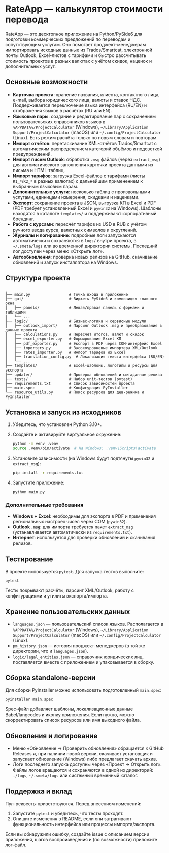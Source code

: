# RateApp — калькулятор стоимости перевода

RateApp — это десктопное приложение на Python/PySide6 для подготовки
коммерческих предложений по переводам и сопутствующим услугам. Оно помогает
проджект-менеджерам импортировать исходные данные из Trados/Smartcat,
электронной почты Outlook, Excel-листов с тарифами и быстро рассчитывать
стоимость проектов в разных валютах с учётом скидок, наценок и дополнительных
услуг.

## Основные возможности

- **Карточка проекта**: хранение названия, клиента, контактного лица, e-mail,
  выбора юридического лица, валюты и ставок НДС. Поддерживается переключение
  языка интерфейса (RU/EN) и отображения языков в расчётах (RU или EN).
- **Языковые пары**: создание и редактирование пар с сохранением пользовательских
  справочников языков в `%APPDATA%/ProjectCalculator` (Windows),
  `~/Library/Application Support/ProjectCalculator` (macOS) или
  `~/.config/ProjectCalculator` (Linux). Есть режим расчёта только по новым
  словам и повторам.
- **Импорт отчётов**: перетаскивание XML-отчётов Trados/Smartcat с автоматическим
  распределением категорий объёмов и подсветкой предупреждений.
- **Импорт писем Outlook**: обработка `.msg` файлов (через `extract_msg`) для
  автоматического заполнения карточки проекта данными из письма и HTML-таблиц.
- **Импорт тарифов**: загрузка Excel-файлов с тарифами (листы `R1_*`/`R2_*` в
  разных валютах) с дальнейшим применением к выбранным языковым парам.
- **Дополнительные услуги**: несколько таблиц с произвольными услугами,
  единицами измерения, скидками и наценками.
- **Экспорт**: сохранение проекта в JSON, выгрузка КП в Excel и PDF (PDF требует
  установленный Excel и `pywin32` на Windows). Шаблоны находятся в каталоге
  `templates/` и поддерживают корпоративный брендинг.
- **Работа с курсами**: пересчёт тарифов из USD в RUB с учётом ручного ввода
  курса, валютных символов и округлений.
- **Журналы и логирование**: подробные логи запускаются автоматически и
  сохраняются в `logs/` внутри проекта, в `~/.smeta/logs` или во временной
  директории системы. Последний лог доступен через меню «Открыть лог».
- **Автообновления**: проверка новых релизов на GitHub, скачивание обновлений и
  запуск инсталлятора на Windows.

## Структура проекта

```text
.
├── main.py                 # Точка входа в приложение
├── gui/                    # Виджеты PySide6 и композиция главного окна
│   ├── panels/             # Левая/правая панель с формами и таблицами
│   └── ...
├── logic/                  # Бизнес-логика и сервисные модули
│   ├── outlook_import/     # Парсинг Outlook .msg и преобразование в данные проекта
│   ├── calculations.py     # Пересчёт итогов, валют и скидок
│   ├── excel_exporter.py   # Формирование Excel КП
│   ├── pdf_exporter.py     # Экспорт в PDF через COM-интерфейс Excel
│   ├── importers.py        # Высокоуровневые импортеры XML/Outlook
│   ├── rates_importer.py   # Импорт тарифов из Excel
│   ├── translation_config.py  # Локализация текста интерфейса (RU/EN)
│   └── ...
├── templates/              # Excel-шаблоны, логотипы и ресурсы для экспорта
├── updater/                # Проверка обновлений и метаданные релиза
├── tests/                  # Набор unit-тестов (pytest)
├── requirements.txt        # Список зависимостей проекта
├── main.spec               # Конфигурация PyInstaller
└── resource_utils.py       # Поиск ресурсов для дев-режима и PyInstaller
```

## Установка и запуск из исходников

1. Убедитесь, что установлен Python 3.10+.
2. Создайте и активируйте виртуальное окружение:

   ```bash
   python -m venv .venv
   source .venv/bin/activate  # На Windows: .venv\Scripts\activate
   ```

3. Установите зависимости (на Windows будут подтянуты `pywin32` и `extract_msg`):

   ```bash
   pip install -r requirements.txt
   ```

4. Запустите приложение:

   ```bash
   python main.py
   ```

### Дополнительные требования

- **Windows + Excel**: необходимы для экспорта в PDF и применения региональных
  настроек чисел через COM (`pywin32`).
- **Outlook `.msg`**: для импорта требуется пакет `extract_msg` (устанавливается
  автоматически из `requirements.txt`).
- **Интернет**: используется для проверки обновлений и скачивания релизов.

## Тестирование

В проекте используется `pytest`. Для запуска тестов выполните:

```bash
pytest
```

Тесты покрывают расчёты, парсинг XML/Outlook, работу с конфигурациями и утилиты
экспорта/импорта.

## Хранение пользовательских данных

- `languages.json` — пользовательский список языков. Располагается в
  `%APPDATA%/ProjectCalculator` (Windows), `~/Library/Application Support/ProjectCalculator`
  (macOS) или `~/.config/ProjectCalculator` (Linux).
- `pm_history.json` — история проджект-менеджеров (в той же директории, что и
  `languages.json`).
- `logic/legal_entities.json` — справочник юридических лиц, поставляется вместе
  с приложением и упаковывается в сборку.

## Сборка standalone-версии

Для сборки PyInstaller можно использовать подготовленный `main.spec`:

```bash
pyinstaller main.spec
```

Spec-файл добавляет шаблоны, локализационные данные Babel/langcodes и иконку
приложения. Если нужно, можно скорректировать список ресурсов или имя выходного
файла.

## Обновления и логирование

- Меню «Обновление → Проверить обновления» обращается к GitHub Releases и, при
  наличии новой версии, скачивает установщик и запускает обновление (Windows)
  либо предлагает скачать архив.
- Логи последнего запуска доступны через «Проект → Открыть лог». Файлы логов
  вращаются и сохраняются в одной из директорий: `./logs`, `~/.smeta/logs` или
  системный временный каталог.

## Поддержка и вклад

Пул-реквесты приветствуются. Перед внесением изменений:

1. Запустите `pytest` и убедитесь, что тесты проходят.
2. Опишите изменения в README, если они затрагивают функциональность
   интерфейса или процессы импорта/экспорта.

Если вы обнаружили ошибку, создайте issue с описанием версии приложения,
шагов воспроизведения и (по возможности) приложите лог-файл.

